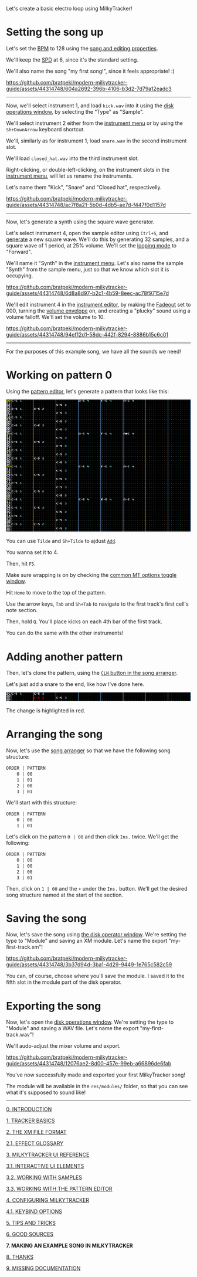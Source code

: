 Let's create a basic electro loop using MilkyTracker!

# Setting the song up

Let's set the [BPM](./basics.md#ticks-spd-and-bpm) to 128 using the
[song and editing properties](./ui.md#song-and-editing-properties).

We'll keep the [SPD](./basics.md#ticks-spd-and-bpm) at 6, since it's the standard setting.

We'll also name the song "my first song!", since it feels appropriate! :)

<!-- AVAILABLE AT: ../img/firstSong_1.mp4 -->
https://github.com/bratpeki/modern-milkytracker-guide/assets/44314748/604a2692-396b-4106-b3d2-7d79a12eadc3

---

Now, we'll select instrument 1, and load `kick.wav` into it using the
[disk operations window](./ui.md#disk-operations-window), by selecting the "Type" as "Sample".

We'll select instrument 2 either from the [instrument menu](./ui.md#instrument-menu) or by using
the `Sh+DownArrow` keyboard shortcut.

We'll, similarly as for instrument 1, load `snare.wav` in the second instrument slot.

We'll load `closed_hat.wav` into the third instrument slot.

Right-clicking, or double-left-clicking, on the instrument slots in the
[instrument menu](./ui.md#instrument-menu), will let us rename the instruments.

Let's name them "Kick", "Snare" and "Closed hat", respectivelly.

<!-- AVAILABLE AT: ../img/firstSong_2.mp4 -->
https://github.com/bratpeki/modern-milkytracker-guide/assets/44314748/ac7f8a21-5b0d-4db5-ae7d-f447f0d1157d

---

Now, let's generate a synth using the square wave generator.

Let's select instrument 4, open the sample editor using `Ctrl+S`, and
[generate](./samples.md#generators) a new square wave.
We'll do this by generating 32 samples, and a square wave of 1 period, at 25% volume.
We'll set the [looping mode](./ui.md#looping-mode-radio-buttons) to "Forward".

We'll name it "Synth" in the [instrument menu](./ui.md#instrument-menu). Let's also name the
sample "Synth" from the sample menu, just so that we know which slot it is occupying.

<!-- AVAILABLE AT: ../img/firstSong_3.mp4 -->
https://github.com/bratpeki/modern-milkytracker-guide/assets/44314748/6d8a8d97-b2c1-4b59-8eec-ac78f9715e7d

We'll edit instrument 4 in the [instrument editor](./ui.md#instrument-editor), by making the
[Fadeout](./xm.md#fadeout) set to 000, turning the [volume envelope](./xm.md#volume-envelope) on,
and creating a "plucky" sound using a volume falloff. We'll set the volume to 10.

<!-- AVAILABLE AT: ../img/firstSong_4.mp4 -->
https://github.com/bratpeki/modern-milkytracker-guide/assets/44314748/94ef12d1-58dc-442f-8294-8886b15c6c01

---

For the purposes of this example song, we have all the sounds we need!

# Working on pattern 0

Using the [pattern editor](TODO), let's generate a pattern that looks like this:

![firstSong_pat0.png](../img/firstSong_pat0.png)

You can use `Tilde` and `Sh+Tilde` to ajdust [`Add`](./ui.md#add).

You wanna set it to 4.

Then, hit `F5`.

Make sure wrapping is on by checking the
[common MT options toggle window](./ui.md#common-mt-options-toggle-window).

Hit `Home` to move to the top of the pattern.

Use the arrow keys, `Tab` and `Sh+Tab` to navigate to the first track's first cell's note section.

Then, hold `Q`.
You'll place kicks on each 4th bar of the first track.

You can do the same with the other instruments!

# Adding another pattern

Then, let's clone the pattern, using the [`CLN` button in the song arranger](./ui.md#the-song-arranger).

Let's just add a snare to the end, like how I've done here.

![firstSong_pat1.png](../img/firstSong_pat1.png)

The change is highlighted in red.

# Arranging the song

Now, let's use the [song arranger](TODO) so that we have the following song structure:

```
ORDER | PATTERN
    0 | 00
    1 | 01
    2 | 00
    3 | 01
```

We'll start with this structure:

```
ORDER | PATTERN
    0 | 00
    1 | 01
```

Let's click on the pattern `0 | 00` and then click `Ins.` twice. We'll get the following:

```
ORDER | PATTERN
    0 | 00
    1 | 00
    2 | 00
    3 | 01
```

Then, click on `1 | 00` and the `+` under the `Ins.` button.
We'll get the desired song structure named at the start of the section.

# Saving the song

Now, let's save the song using [the disk operator window]().
We're setting the type to "Module" and saving an XM module.
Let's name the export "my-first-track.xm"!

<!-- AVAILABLE AT: ../img/firstSong_5.mp4 -->
https://github.com/bratpeki/modern-milkytracker-guide/assets/44314748/3b37d94d-3ba1-4d29-9449-1e765c582c59

You can, of course, choose where you'll save the module.
I saved it to the fifth slot in the module part of the disk operator.

# Exporting the song

Now, let's open the [disk operations window](./ui.md#disk-operations-window).
We're setting the type to "Module" and saving a WAV file.
Let's name the export "my-first-track.wav"!

We'll audo-adjust the mixer volume and export.

<!-- AVAILABLE AT: ../img/firstSong_6.mp4 -->
https://github.com/bratpeki/modern-milkytracker-guide/assets/44314748/12076ae2-8d00-457e-99eb-a66896de6fab

You've now successfully made and exported your first MilkyTracker song!

The module will be available in the `res/modules/` folder, so that you can see what it's supposed to sound like!

---

[0. INTRODUCTION](./intro.md)

[1. TRACKER BASICS](./basics.md)

[2. THE XM FILE FORMAT](./xm.md)

[2.1. EFFECT GLOSSARY](./fx.md)

[3. MILKYTRACKER UI REFERENCE](./ui.md)

[3.1. INTERACTIVE UI ELEMENTS](./elems.md)

[3.2. WORKING WITH SAMPLES](./samples.md)

[3.3. WORKING WITH THE PATTERN EDITOR](./playlist.md)

[4. CONFIGURING MILKYTRACKER](./config.md)

[4.1. KEYBIND OPTIONS](./keybind.md)

[5. TIPS AND TRICKS](./tips.md)

[6. GOOD SOURCES](./sources.md)

**7. MAKING AN EXAMPLE SONG IN MILKYTRACKER**

[8. THANKS](./thanks.md)

[9. MISSING DOCUMENTATION](./missing.md)
